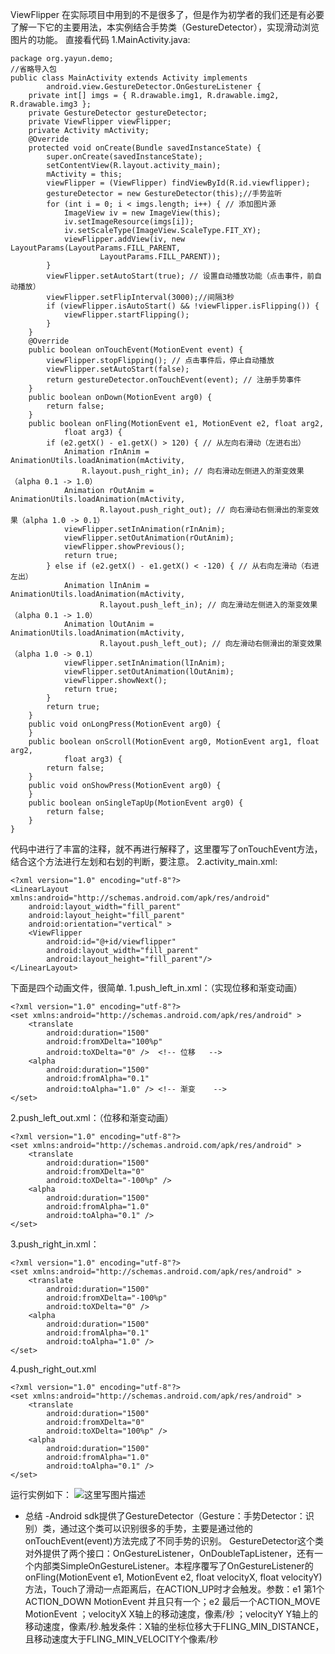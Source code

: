 ViewFlipper 在实际项目中用到的不是很多了，但是作为初学者的我们还是有必要了解一下它的主要用法，本实例结合手势类（GestureDetector），实现滑动浏览图片的功能。
直接看代码
1.MainActivity.java:

```
package org.yayun.demo;  
//省略导入包
public class MainActivity extends Activity implements  
        android.view.GestureDetector.OnGestureListener {  
    private int[] imgs = { R.drawable.img1, R.drawable.img2, R.drawable.img3 };  
    private GestureDetector gestureDetector;  
    private ViewFlipper viewFlipper;  
    private Activity mActivity;  
    @Override  
    protected void onCreate(Bundle savedInstanceState) {  
        super.onCreate(savedInstanceState);  
        setContentView(R.layout.activity_main);  
        mActivity = this;  
        viewFlipper = (ViewFlipper) findViewById(R.id.viewflipper);  
        gestureDetector = new GestureDetector(this);//手势监听  
        for (int i = 0; i < imgs.length; i++) { // 添加图片源  
            ImageView iv = new ImageView(this);  
            iv.setImageResource(imgs[i]);  
            iv.setScaleType(ImageView.ScaleType.FIT_XY);  
            viewFlipper.addView(iv, new LayoutParams(LayoutParams.FILL_PARENT,  
                    LayoutParams.FILL_PARENT));  
        }  
        viewFlipper.setAutoStart(true); // 设置自动播放功能（点击事件，前自动播放）  
        viewFlipper.setFlipInterval(3000);//间隔3秒  
        if (viewFlipper.isAutoStart() && !viewFlipper.isFlipping()) {  
            viewFlipper.startFlipping();  
        }  
    }  
    @Override  
    public boolean onTouchEvent(MotionEvent event) {  
        viewFlipper.stopFlipping(); // 点击事件后，停止自动播放  
        viewFlipper.setAutoStart(false);  
        return gestureDetector.onTouchEvent(event); // 注册手势事件  
    }  
    public boolean onDown(MotionEvent arg0) {  
        return false;  
    }  
    public boolean onFling(MotionEvent e1, MotionEvent e2, float arg2,  
            float arg3) {  
        if (e2.getX() - e1.getX() > 120) { // 从左向右滑动（左进右出）  
            Animation rInAnim = AnimationUtils.loadAnimation(mActivity,  
                R.layout.push_right_in); // 向右滑动左侧进入的渐变效果（alpha 0.1 -> 1.0）  
            Animation rOutAnim = AnimationUtils.loadAnimation(mActivity,  
                    R.layout.push_right_out); // 向右滑动右侧滑出的渐变效果（alpha 1.0 -> 0.1）  
            viewFlipper.setInAnimation(rInAnim);  
            viewFlipper.setOutAnimation(rOutAnim);  
            viewFlipper.showPrevious();  
            return true;  
        } else if (e2.getX() - e1.getX() < -120) { // 从右向左滑动（右进左出）  
            Animation lInAnim = AnimationUtils.loadAnimation(mActivity,  
                    R.layout.push_left_in); // 向左滑动左侧进入的渐变效果（alpha 0.1 -> 1.0）  
            Animation lOutAnim = AnimationUtils.loadAnimation(mActivity,  
                    R.layout.push_left_out); // 向左滑动右侧滑出的渐变效果（alpha 1.0 -> 0.1）  
            viewFlipper.setInAnimation(lInAnim);  
            viewFlipper.setOutAnimation(lOutAnim);  
            viewFlipper.showNext();  
            return true;  
        }  
        return true;  
    }  
    public void onLongPress(MotionEvent arg0) {  
    }  
    public boolean onScroll(MotionEvent arg0, MotionEvent arg1, float arg2,  
            float arg3) {  
        return false;  
    }  
    public void onShowPress(MotionEvent arg0) {  
    }  
    public boolean onSingleTapUp(MotionEvent arg0) {  
        return false;  
    }  
} 
```
代码中进行了丰富的注释，就不再进行解释了，这里覆写了onTouchEvent方法，结合这个方法进行左划和右划的判断，要注意。
2.activity_main.xml:
```
<?xml version="1.0" encoding="utf-8"?>    
<LinearLayout xmlns:android="http://schemas.android.com/apk/res/android"    
    android:layout_width="fill_parent"    
    android:layout_height="fill_parent"    
    android:orientation="vertical" >    
    <ViewFlipper    
        android:id="@+id/viewflipper"    
        android:layout_width="fill_parent"    
        android:layout_height="fill_parent"/>    
</LinearLayout>  
```
下面是四个动画文件，很简单.
1.push_left_in.xml：（实现位移和渐变动画）

```
<?xml version="1.0" encoding="utf-8"?>      
<set xmlns:android="http://schemas.android.com/apk/res/android" >      
    <translate      
        android:duration="1500"      
        android:fromXDelta="100%p"      
        android:toXDelta="0" />  <!-- 位移   -->  
    <alpha      
        android:duration="1500"      
        android:fromAlpha="0.1"      
        android:toAlpha="1.0" /> <!-- 渐变    -->  
</set>   
```
2.push_left_out.xml：（位移和渐变动画）
```
<?xml version="1.0" encoding="utf-8"?>      
<set xmlns:android="http://schemas.android.com/apk/res/android" >      
    <translate      
        android:duration="1500"      
        android:fromXDelta="0"      
        android:toXDelta="-100%p" />      
    <alpha      
        android:duration="1500"      
        android:fromAlpha="1.0"      
        android:toAlpha="0.1" />      
</set>  
```
3.push_right_in.xml：

```
<?xml version="1.0" encoding="utf-8"?>      
<set xmlns:android="http://schemas.android.com/apk/res/android" >      
    <translate      
        android:duration="1500"      
        android:fromXDelta="-100%p"      
        android:toXDelta="0" />      
    <alpha      
        android:duration="1500"      
        android:fromAlpha="0.1"      
        android:toAlpha="1.0" />      
</set> 
```
4.push_right_out.xml

```
<?xml version="1.0" encoding="utf-8"?>      
<set xmlns:android="http://schemas.android.com/apk/res/android" >      
    <translate      
        android:duration="1500"      
        android:fromXDelta="0"      
        android:toXDelta="100%p" />      
    <alpha      
        android:duration="1500"      
        android:fromAlpha="1.0"      
        android:toAlpha="0.1" />      
</set>
```
运行实例如下：
![这里写图片描述](http://img.blog.csdn.net/20160314173215238)

 - 总结
 -Android sdk提供了GestureDetector（Gesture：手势Detector：识别）类，通过这个类可以识别很多的手势，主要是通过他的onTouchEvent(event)方法完成了不同手势的识别。
GestureDetector这个类对外提供了两个接口：OnGestureListener，OnDoubleTapListener，还有一个内部类SimpleOnGestureListener。本程序覆写了OnGestureListener的onFling(MotionEvent e1, MotionEvent e2, float velocityX, float velocityY)方法，Touch了滑动一点距离后，在ACTION_UP时才会触发。参数：e1    第1个ACTION_DOWN MotionEvent 并且只有一个；e2 最后一个ACTION_MOVE MotionEvent    ；velocityX X轴上的移动速度，像素/秒 ；velocityY    Y轴上的移动速度，像素/秒.触发条件：X轴的坐标位移大于FLING_MIN_DISTANCE，且移动速度大于FLING_MIN_VELOCITY个像素/秒
 